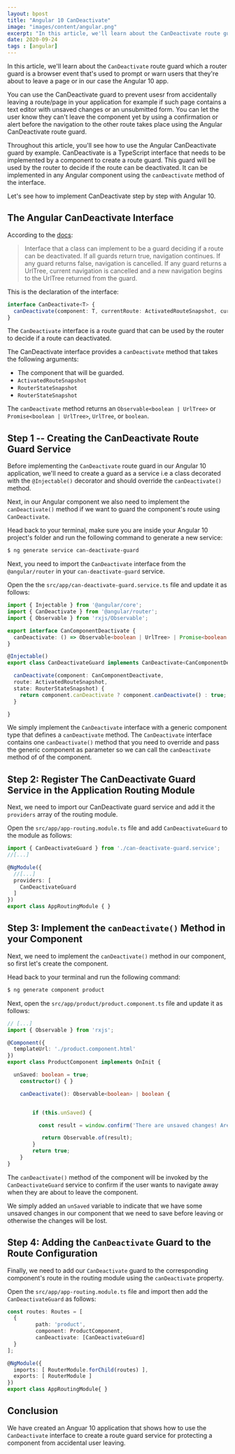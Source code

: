 ```yaml
---
layout: bpost
title: "Angular 10 CanDeactivate"
image: "images/content/angular.png"
excerpt: "In this article, we'll learn about the CanDeactivate route guard which a router guard is a browser event that's used to prompt or warn users that they're about to leave a page or in our case the Angular 10 app"
date: 2020-09-24
tags : [angular]
---
```


In this article, we'll learn about the `CanDeactivate` route guard which a router guard is a browser event that's used to prompt or warn users that they're about to leave a page or in our case the Angular 10 app.

You can use the CanDeactivate guard to prevent usesr from accidentally leaving a route/page in your application for example if such page contains a text editor with unsaved changes or an unsubmitted form. You can let the user know they can't leave the component yet by using a confirmation or  alert before the navigation to the other route takes place using the Angular CanDeactivate route guard.

Throughout this article, you'll see how to use the Angular CanDeactivate guard by example. CanDeactivate is a TypeScript interface that needs to be  implemented by a component to create a route guard. This guard will be used by the router to decide if the route can be deactivated. It can be implemented in any Angular component using the `canDeactivate` method of the interface. 


Let's see how to implement CanDeactivate step by step with Angular 10.

## The Angular CanDeactivate Interface

According to the [docs](https://angular.io/api/router/CanDeactivate):

>Interface that a class can implement to be a guard deciding if a route can be deactivated. If all guards return true, navigation continues. If any guard returns false, navigation is cancelled. If any guard returns a UrlTree, current navigation is cancelled and a new navigation begins to the UrlTree returned from the guard.

This is the declaration of the interface:

```ts
interface CanDeactivate<T> {
  canDeactivate(component: T, currentRoute: ActivatedRouteSnapshot, currentState: RouterStateSnapshot, nextState?: RouterStateSnapshot): Observable<boolean | UrlTree> | Promise<boolean | UrlTree> | boolean | UrlTree
}
```

The `CanDeactivate` interface is a route guard that can be used by the router to decide if a route can deactivated. 


The CanDeactivate interface provides a `canDeactivate` method that takes the following arguments:


- The component that will be guarded.
- `ActivatedRouteSnapshot`
- `RouterStateSnapshot`
- `RouterStateSnapshot`

The `canDeactivate` method returns an `Observable<boolean | UrlTree>` or `Promise<boolean | UrlTree>`,  `UrlTree`, or `boolean`.

## Step 1 -- Creating the CanDeactivate Route Guard Service

Before implementing the `CanDeactivate` route guard in our Angular 10 application, we'll need to create a guard as a service i.e a class decorated with the `@Injectable()` decorator and should override the `canDeactivate()` method. 

Next, in our Angular component we also need to implement the `canDeactivate()` method if we want to guard the component's route using `CanDeactivate`.

Head back to your terminal, make sure you are inside your Angular 10 project's folder and run the following command to generate a new service:

```bash
$ ng generate service can-deactivate-guard
```


Next, you need to import the `CanDeactivate` interface from the `@angular/router` in your `can-deactivate-guard` service. 

Open the the `src/app/can-deactivate-guard.service.ts` file and update it as follows:

```ts
import { Injectable } from '@angular/core';
import { CanDeactivate } from '@angular/router';
import { Observable } from 'rxjs/Observable';

export interface CanComponentDeactivate {
  canDeactivate: () => Observable<boolean | UrlTree> | Promise<boolean | UrlTree> | boolean | UrlTree;
}

@Injectable()
export class CanDeactivateGuard implements CanDeactivate<CanComponentDeactivate> {

  canDeactivate(component: CanComponentDeactivate, 
  route: ActivatedRouteSnapshot, 
  state: RouterStateSnapshot) {
    return component.canDeactivate ? component.canDeactivate() : true;
  }

}
```

We simply implement the `CanDeactivate` interface with a generic component type that defines a `canDeactivate` method. The `CanDeactivate` interface contains one `canDeactivate()` method that you need to override and pass the generic component as parameter so we can call the `canDeactivate` method of of the component.


## Step 2: Register The CanDeactivate Guard Service in the Application Routing Module

Next, we need to import our CanDeactivate guard service and add it the `providers` array of the routing module. 

Open the `src/app/app-routing.module.ts` file and add `CanDeactivateGuard` to the module as follows:


```ts
import { CanDeactivateGuard } from './can-deactivate-guard.service';
//[...]

@NgModule({
  //[...]
  providers: [ 
    CanDeactivateGuard
  ]
})
export class AppRoutingModule { } 
```

## Step 3: Implement the `canDeactivate()` Method in your Component

Next, we need to implement the `canDeactivate()` method in our component, so first let's create the component.

Head back to your terminal and run the following command:

```bash
$ ng generate component product
```

Next, open the `src/app/product/product.component.ts` file and update it as follows:

```ts
// [...]
import { Observable } from 'rxjs';

@Component({
  templateUrl: './product.component.html' 
}) 
export class ProductComponent implements OnInit { 

  unSaved: boolean = true;        
	constructor() { }

	canDeactivate(): Observable<boolean> | boolean {


	    if (this.unSaved) {

          const result = window.confirm('There are unsaved changes! Are you sure?');

           return Observable.of(result);
	    }
	    return true;
	}	
} 
```

The `canDeactivate()` method of the component will be invoked by the `CanDeactivateGuard` service to confirm if the user wants to navigate away when they are about to leave the component. 

We simply added an `unSaved` variable to indicate that we have some unsaved changes in our component that we need to save before leaving or otherwise the changes will be lost.


## Step 4: Adding the `CanDeactivate` Guard to the Route Configuration

Finally, we need to add our `CanDeactivate` guard to the corresponding component's route in the routing module using the `canDeactivate` property.

Open the `src/app/app-routing.module.ts` file and import then add the `CanDeactivateGuard` as follows:

```ts
const routes: Routes = [
  { 
         path: 'product',
         component: ProductComponent,
         canDeactivate: [CanDeactivateGuard]
  }  
];

@NgModule({
  imports: [ RouterModule.forChild(routes) ],
  exports: [ RouterModule ]
})
export class AppRoutingModule{ } 
```

## Conclusion

We have created an Anguar 10 application that shows how to use the `CanDeactivate` interface to create a route guard service for protecting a component from accidental user leaving.
